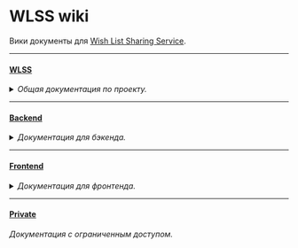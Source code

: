 # WLSS wiki

Вики документы для [Wish List Sharing Service](https://github.com/week-password/wisher).

***


#### [WLSS](./wiki/wlss/index.md)

<details><summary><i>Общая документация по проекту.</i></summary><p>

- [UI. Тексты ошибок](./wiki/wlss/ui__error_messages.md)

- [Аналитика. Авторизация](./wiki/wlss/analytics__authorization.md)

- [Аналитика. Идеи для развития](./wiki/wlss/analytics__future_ideas.md)

- [Аналитика. Общий план MVP](./wiki/wlss/analytics__mvp_plan.md)

- [Модель. Аккаунт](./wiki/wlss/model__account.md)

- [Модель. Дружба](./wiki/wlss/model__friendship.md)

- [Модель. Желание](./wiki/wlss/model__wish.md)

- [Модель. Профиль](./wiki/wlss/model__profile.md)

- [Юридические документы](./wiki/wlss/legal_documents.md)

</p></details>

***


#### [Backend](./wiki/backend/index.md)


<details><summary><i>Документация для бэкенда.</i></summary><p>

- [Задачи. Бэклог бэклога](./wiki/backend/tasks__backlog_backlog.md)

- [Разработка. Общий план MVP](./wiki/backend/development__mvp_plan.md)

- [Разработка. Полезные ссылки](./wiki/backend/development__useful_links.md)

- [Соглашения. Работа с гитом](./wiki/backend/conventions__working_with_git.md)

</p></details>

***


#### [Frontend](./wiki/frontend/index.md)


<details><summary><i>Документация для фронтенда.</i></summary><p>

- [Структура проекта](./wiki/frontend/project_structure.md)

</p></details>

***

#### [Private](https://github.com/week-password/wlss-private/)

_Документация с ограниченным доступом._
